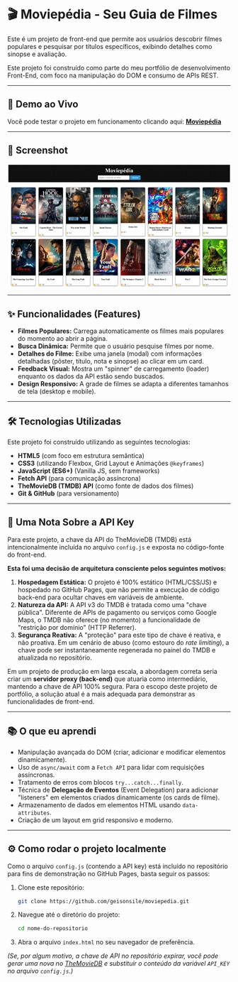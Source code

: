 # 🎬 Moviepédia - Seu Guia de Filmes

Este é um projeto de front-end que permite aos usuários descobrir filmes populares e pesquisar por títulos específicos, exibindo detalhes como sinopse e avaliação.

Este projeto foi construído como parte do meu portfólio de desenvolvimento Front-End, com foco na manipulação do DOM e consumo de APIs REST.

---

## 🚀 Demo ao Vivo

Você pode testar o projeto em funcionamento clicando aqui:
**[Moviepédia](https://geisonsile.github.io/moviepedia/)**

---

## 📸 Screenshot

![MoviePedia em ação](images/screenshot_home.gif)

---

## ✨ Funcionalidades (Features)

* **Filmes Populares:** Carrega automaticamente os filmes mais populares do momento ao abrir a página.
* **Busca Dinâmica:** Permite que o usuário pesquise filmes por nome.
* **Detalhes do Filme:** Exibe uma janela (modal) com informações detalhadas (pôster, título, nota e sinopse) ao clicar em um card.
* **Feedback Visual:** Mostra um "spinner" de carregamento (loader) enquanto os dados da API estão sendo buscados.
* **Design Responsivo:** A grade de filmes se adapta a diferentes tamanhos de tela (desktop e mobile).

---

## 🛠️ Tecnologias Utilizadas

Este projeto foi construído utilizando as seguintes tecnologias:

* **HTML5** (com foco em estrutura semântica)
* **CSS3** (utilizando Flexbox, Grid Layout e Animações `@keyframes`)
* **JavaScript (ES6+)** (Vanilla JS, sem frameworks)
* **Fetch API** (para comunicação assíncrona)
* **TheMovieDB (TMDB) API** (como fonte de dados dos filmes)
* **Git & GitHub** (para versionamento)

---

## 🔑 Uma Nota Sobre a API Key

Para este projeto, a chave da API do TheMovieDB (TMDB) está intencionalmente incluída no arquivo `config.js` e exposta no código-fonte do front-end.

**Esta foi uma decisão de arquitetura consciente pelos seguintes motivos:**

1.  **Hospedagem Estática:** O projeto é 100% estático (HTML/CSS/JS) e hospedado no GitHub Pages, que não permite a execução de código back-end para ocultar chaves em variáveis de ambiente.
2.  **Natureza da API:** A API v3 do TMDB é tratada como uma "chave pública". Diferente de APIs de pagamento ou serviços como Google Maps, o TMDB não oferece (no momento) a funcionalidade de "restrição por domínio" (HTTP Referrer).
3.  **Segurança Reativa:** A "proteção" para este tipo de chave é reativa, e não proativa. Em um cenário de abuso (como estouro do *rate limiting*), a chave pode ser instantaneamente regenerada no painel do TMDB e atualizada no repositório.

Em um projeto de produção em larga escala, a abordagem correta seria criar um **servidor proxy (back-end)** que atuaria como intermediário, mantendo a chave de API 100% segura. Para o escopo deste projeto de portfólio, a solução atual é a mais adequada para demonstrar as funcionalidades de front-end.

---

## 📚 O que eu aprendi

* Manipulação avançada do DOM (criar, adicionar e modificar elementos dinamicamente).
* Uso de `async/await` com a `Fetch API` para lidar com requisições assíncronas.
* Tratamento de erros com blocos `try...catch...finally`.
* Técnica de **Delegação de Eventos** (Event Delegation) para adicionar "listeners" em elementos criados dinamicamente (os cards de filme).
* Armazenamento de dados em elementos HTML usando `data-attributes`.
* Criação de um layout em grid responsivo e moderno.

---

## ⚙️ Como rodar o projeto localmente

Como o arquivo `config.js` (contendo a API key) está incluído no repositório para fins de demonstração no GitHub Pages, basta seguir os passos:

1.  Clone este repositório:
    ```bash
    git clone https://github.com/geisonsile/moviepedia.git
    ```
2.  Navegue até o diretório do projeto:
    ```bash
    cd nome-do-repositorio
    ```
3.  Abra o arquivo `index.html` no seu navegador de preferência.

*(Se, por algum motivo, a chave de API no repositório expirar, você pode gerar uma nova no [TheMovieDB](https://www.themoviedb.org/) e substituir o conteúdo da variável `API_KEY` no arquivo `config.js`.)*
